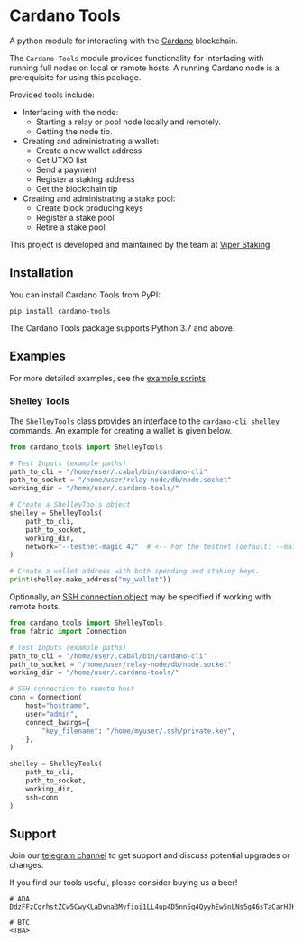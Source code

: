 # Cardano Tools
A python module for interacting with the [Cardano](https://www.cardano.org/) 
blockchain.

The `Cardano-Tools` module provides functionality for interfacing with running
full nodes on local or remote hosts. A running Cardano node is a prerequisite
for using this package. 

Provided tools include:
* Interfacing with the node:
  * Starting a relay or pool node locally and remotely.
  * Getting the node tip. 
* Creating and administrating a wallet:
  * Create a new wallet address
  * Get UTXO list
  * Send a payment
  * Register a staking address
  * Get the blockchain tip
* Creating and administrating a stake pool:
  * Create block producing keys
  * Register a stake pool
  * Retire a stake pool

This project is developed and maintained by the team at 
[Viper Staking](https://viperscience.com/adapool#portfolio).

## Installation

You can install Cardano Tools from PyPI:

```
pip install cardano-tools
```

The Cardano Tools package supports Python 3.7 and above.

## Examples

For more detailed examples, see the [example scripts](https://gitlab.com/viper-staking/cardano-tools/-/tree/master/examples).

### Shelley Tools

The `ShelleyTools` class provides an interface to the `cardano-cli shelley` 
commands. An example for creating a wallet is given below.

```python
from cardano_tools import ShelleyTools

# Test Inputs (example paths)
path_to_cli = "/home/user/.cabal/bin/cardano-cli"
path_to_socket = "/home/user/relay-node/db/node.socket"
working_dir = "/home/user/.cardano-tools/"

# Create a ShelleyTools object
shelley = ShelleyTools(
    path_to_cli, 
    path_to_socket, 
    working_dir, 
    network="--testnet-magic 42"  # <-- For the testnet (default: --mainnet)
)

# Create a wallet address with both spending and staking keys.
print(shelley.make_address("my_wallet"))
```

Optionally, an [SSH connection object](https://docs.fabfile.org/en/2.5/api/connection.html) may be specified if working with remote hosts.

```python
from cardano_tools import ShelleyTools
from fabric import Connection

# Test Inputs (example paths)
path_to_cli = "/home/user/.cabal/bin/cardano-cli"
path_to_socket = "/home/user/relay-node/db/node.socket"
working_dir = "/home/user/.cardano-tools/"

# SSH connection to remote host
conn = Connection(
    host="hostname",
    user="admin",
    connect_kwargs={
        "key_filename": "/home/myuser/.ssh/private.key",
    },
)

shelley = ShelleyTools(
    path_to_cli, 
    path_to_socket, 
    working_dir,
    ssh=conn
)
```

## Support

Join our [telegram channel](https://t.me/ViperTools) to get support and discuss
potential upgrades or changes.

If you find our tools useful, please consider buying us a beer!

```
# ADA
DdzFFzCqrhstZCw5CwyKLaDvna3Myfioi1LL4up4D5nn5q4QyyhEw5nLNs5g46sTaCarHJKtLwviL1s5Ed6mdRUhX2vBc6A8queoJMpF

# BTC
<TBA>
```